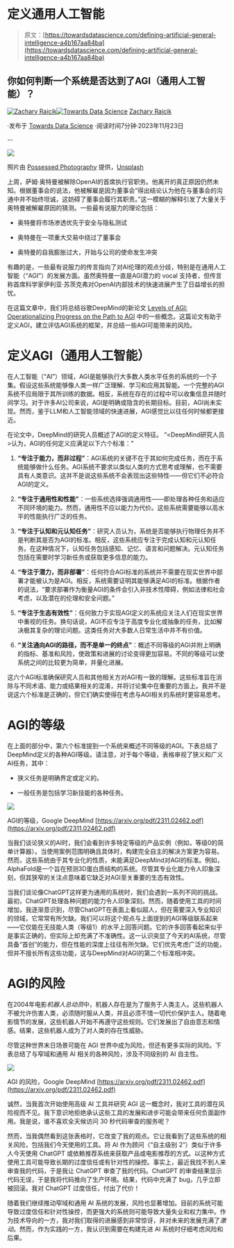 # 定义通用人工智能

> 原文：[https://towardsdatascience.com/defining-artificial-general-intelligence-a4b167aa84ba](https://towardsdatascience.com/defining-artificial-general-intelligence-a4b167aa84ba)

## 你如何判断一个系统是否达到了AGI（通用人工智能）？

[](https://medium.com/@raicik.zach?source=post_page-----a4b167aa84ba--------------------------------)[![Zachary Raicik](../Images/860760b53fcc75013007067190e8ca65.png)](https://medium.com/@raicik.zach?source=post_page-----a4b167aa84ba--------------------------------)[](https://towardsdatascience.com/?source=post_page-----a4b167aa84ba--------------------------------)[![Towards Data Science](../Images/a6ff2676ffcc0c7aad8aaf1d79379785.png)](https://towardsdatascience.com/?source=post_page-----a4b167aa84ba--------------------------------) [Zachary Raicik](https://medium.com/@raicik.zach?source=post_page-----a4b167aa84ba--------------------------------)

·发布于 [Towards Data Science](https://towardsdatascience.com/?source=post_page-----a4b167aa84ba--------------------------------) ·阅读时间7分钟·2023年11月23日

--

![](../Images/0cb8bbd3f1b2149af9b043d909d88722.png)

照片由 [Possessed Photography](https://unsplash.com/@possessedphotography?utm_source=medium&utm_medium=referral) 提供，[Unsplash](https://unsplash.com/?utm_source=medium&utm_medium=referral)

上周，萨姆·奥特曼被解除OpenAI的首席执行官职务。他离开的真正原因仍然未知。根据董事会的说法，他被解雇是因为董事会“得出结论认为他在与董事会的沟通中并不始终坦诚，这妨碍了董事会履行其职责。”这一模糊的解释引发了大量关于奥特曼被解雇原因的猜测。一些最有说服力的理论包括：

+   奥特曼将市场渗透优先于安全与隐私测试

+   奥特曼在一项重大交易中绕过了董事会

+   奥特曼的自我膨胀过大，开始与公司的使命发生冲突

有趣的是，一些最有说服力的传言指向了对AI伦理的观点分歧，特别是在通用人工智能（“AGI”）的发展方面。虽然奥特曼一直是AGI潜力的 vocal 支持者，但传言称首席科学家伊利亚·苏茨克弗对OpenAI内部技术的快速进展产生了日益增长的担忧。

在这篇文章中，我们将总结谷歌DeepMind的新论文 [Levels of AGI: Operationalizing Progress on the Path to AGI](https://arxiv.org/pdf/2311.02462.pdf) 中的一些概念。这篇论文有助于定义AGI，建立评估AGI系统的框架，并总结一些AGI可能带来的风险。

# 定义AGI（通用人工智能）

在人工智能（“AI”）领域，AGI是能够执行大多数人类水平任务的系统的一个子集。假设这些系统能够像人类一样广泛理解、学习和应用其智能。一个完整的AGI系统不应局限于其所训练的数据。相反，系统在存在的过程中可以收集信息并随时间学习。对于许多AI公司来说，AGI是明确或隐含的长期目标。目前，AGI尚未实现。然而，鉴于LLM和人工智能领域的快速进展，AGI感觉比以往任何时候都更接近。

在论文中，DeepMind的研究人员概述了AGI的定义特征。 “<DeepMind研究人员>认为，AGI的任何定义应满足以下六个标准：”

1.  **“专注于能力，而非过程”**：AGI系统的关键不在于其如何完成任务，而在于系统能够做什么任务。AGI系统不要求以类似人类的方式思考或理解，也不需要具有人类意识。这并不是说这些系统不会表现出这些特性——但它们不必符合AGI的定义。

1.  **“专注于通用性和性能”**：一些系统选择强调通用性——即处理各种任务和适应不同环境的能力。然而，通用性不应以能力为代价。这些系统需要能够以高水平的性能执行广泛的任务。

1.  **“专注于认知和元认知任务”**：研究人员认为，系统是否能够执行物理任务并不是判断其是否为AGI的标准。相反，这些系统应专注于完成认知和元认知任务。在这种情况下，认知任务包括感知、记忆、语言和问题解决。元认知任务包括在需要时学习新任务或获取更多信息的能力。

1.  **“专注于潜力，而非部署”**：任何符合AGI标准的系统并不需要在现实世界中部署才能被认为是AGI。相反，系统需要证明其能够满足AGI的标准。根据作者的说法，“要求部署作为衡量AGI的条件会引入非技术性障碍，例如法律和社会考虑，以及潜在的伦理和安全问题。”

1.  **“专注于生态有效性”**：任何致力于实现AGI定义的系统应关注人们在现实世界中重视的任务。换句话说，AGI不应专注于高度专业化或抽象的任务，比如解决极其复杂的理论问题。这类任务对大多数人日常生活中并不有价值。

1.  **“关注通向AGI的路径，而不是单一的终点”**：概述不同等级的AGI并附上明确的指标、基准和风险，使政策和进展的讨论变得更加容易。不同的等级可以使系统之间的比较更为简单，并量化进展。

这六个AGI标准确保研究人员和其他相关方对AGI有一致的理解。这些标准旨在消除与不同术语、能力或结果相关的混淆，并将讨论集中在重要的方面上。我并不是说这六个标准是正确的，但它们确实使得在考虑与AGI相关的系统时更容易思考。

# AGI的等级

在上面的部分中，第六个标准提到一个系统来概述不同等级的AGI。下表总结了DeepMind定义的各种AGI等级。请注意，对于每个等级，表格审视了狭义和广义AI任务，其中：

+   狭义任务是明确界定或定义的。

+   一般任务是包括学习新技能的各种任务。

![](../Images/d9a803ad735876b3bead25a3940a6a1c.png)

AGI的等级，Google DeepMind [https://arxiv.org/pdf/2311.02462.pdf](https://arxiv.org/pdf/2311.02462.pdf)

当我们谈论狭义的AI时，我们会看到许多特定等级的产品实例（例如，等级0的简单计算器）。当使用案例范围明确且具体时，构建完全自主的解决方案更为容易。然而，这些系统由于其专业化的性质，未能满足DeepMind对AGI的标准。例如，AlphaFold是一个旨在预测3D蛋白质结构的系统。尽管其专业化能力令人印象深刻，但其狭窄的关注点意味着它缺乏对AGI至关重要的生态有效性。

当我们谈论像ChatGPT这样更为通用的系统时，我们会遇到一系列不同的挑战。最初，ChatGPT处理各种问题的能力令人印象深刻。然而，随着使用工具的时间增加，我逐渐意识到，尽管ChatGPT在表面上看似超人，但在需要深入专业知识的领域，它常常有所欠缺。我们可以将这个观点与上面提到的AGI等级联系起来——它仅能在无技能人类（等级1）的水平上回答问题。它的许多回答看起来似乎是事实正确的，但实际上却充满了不准确性。这一认识突显了今天的AI系统，尽管具备“首创”的能力，但在性能的深度上往往有所欠缺。它们优先考虑广泛的功能，但并不擅长所有这些功能，这与DeepMind对AGI的第二个标准相冲突。

# AGI的风险

在2004年电影*机器人总动员*中，机器人存在是为了服务于人类主人。这些机器人不被允许伤害人类，必须随时服从人类，并且必须不惜一切代价保护主人。随着电影情节的发展，这些机器人开始不再遵守这些规则。它们发展出了自由意志和情感。结果，这些机器人成为了对人类的存在性威胁。

尽管这种世界末日场景可能在 AGI 世界中成为风险，但还有更多实际的风险。下表总结了与窄域和通用 AI 相关的各种风险，涉及不同级别的 AI 自主性。

![](../Images/37564f823f94adbc7d6a30693f260b64.png)

AGI 的风险，Google DeepMind [https://arxiv.org/pdf/2311.02462.pdf](https://arxiv.org/pdf/2311.02462.pdf)

诚然，当我首次开始使用高级 AI 工具并研究 AGI 这一概念时，我对工具的潜在风险视而不见。我下意识地拒绝承认这些工具的发展和进步可能会带来任何负面副作用。我是说，谁不喜欢全天候访问 30 秒代码审查的服务呢？

然而，当我偶然看到这张表格时，它改变了我的观点。它让我看到了这些系统的相关风险，包括我们今天使用的工具。将 AI 作为顾问（“自主级别 2”）类似于许多人今天使用 ChatGPT 或依赖推荐系统来获取产品或电影推荐的方式。以这种方式使用工具可能导致长期的过度信任或有针对性的操控。事实上，最近我找不到人来审查我的代码，于是我让 ChatGPT 审查了我的代码。ChatGPT 的审查结果显示代码无误，于是我将代码推向了生产环境。结果，代码中充满了 bug，几乎立即被回滚。我对 ChatGPT 过度信任，付出了代价！

随着我们继续推动窄域和通用 AI 系统的发展，风险也显著增加。目前的系统可能导致过度信任和针对性操控，而更强大的系统则可能导致大量失业和权力集中。作为技术导向的一方，我对我们取得的进展感到非常惊讶，并对未来的发展充满了*激动*。然而，作为实践的一方，我认识到需要在构建先进 AI 系统时仔细考虑风险和后果。
